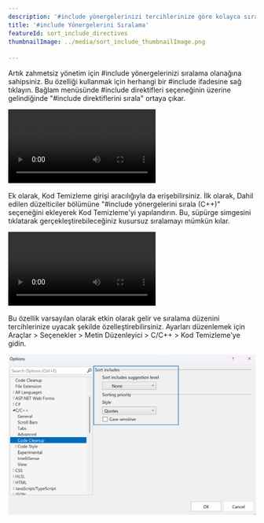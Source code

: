 ```yaml
---
description: '#include yönergelerinizi tercihlerinize göre kolayca sıralayın.'
title: '#include Yönergelerini Sıralama'
featureId: sort_include_directives
thumbnailImage: ../media/sort_include_thumbnailImage.png

---
```



Artık zahmetsiz yönetim için #include yönergelerinizi sıralama olanağına sahipsiniz. Bu özelliği kullanmak için herhangi bir #include ifadesine sağ tıklayın. Bağlam menüsünde #include direktifleri seçeneğinin üzerine gelindiğinde "#include direktiflerini sırala" ortaya çıkar.

![Sıralama Bağlamı İçerir](../media/sort_include_context.mp4 "Sıralama Bağlamı İçerir")

Ek olarak, Kod Temizleme girişi aracılığıyla da erişebilirsiniz. İlk olarak, Dahil edilen düzelticiler bölümüne "#include yönergelerini sırala (C++)" seçeneğini ekleyerek Kod Temizleme'yi yapılandırın. Bu, süpürge simgesini tıklatarak gerçekleştirebileceğiniz kusursuz sıralamayı mümkün kılar.

![Sıralama Girdiyi İçerir](../media/sort_include_cleanup.mp4 "Sıralama Girdiyi İçerir")

Bu özellik varsayılan olarak etkin olarak gelir ve sıralama düzenini tercihlerinize uyacak şekilde özelleştirebilirsiniz. Ayarları düzenlemek için Araçlar > Seçenekler > Metin Düzenleyici > C/C++ > Kod Temizleme'ye gidin.

![Sıralama Ayarı İçerir](../media/sort_include_setting.png "Sıralama Ayarı İçerir")
